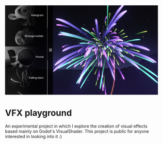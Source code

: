 ![preview](./preview.png)
# VFX playground

An experimental project in which I explore the creation of visual effects based mainly on Godot's VisualShader.
This project is public for anyone interested in looking into it :)
